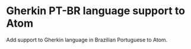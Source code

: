 Gherkin PT-BR language support to Atom
======================================

Add support to Gherkin language in Brazilian Portuguese to Atom.


